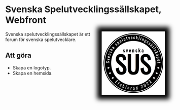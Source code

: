 # Svenska Spelutvecklingssällskapet, Webfront

<img src="assets/sus-logo.png" alt="logo" width="200" style="float: right; box-shadow: black 0 0 1em 1em;"/>

Svenska spelutvecklingssällskapet är ett forum för svenska spelutvecklare.

## Att göra
* Skapa en logotyp.
* Skapa en hemsida.